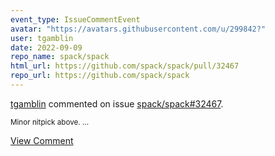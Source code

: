 ```yaml
---
event_type: IssueCommentEvent
avatar: "https://avatars.githubusercontent.com/u/299842?"
user: tgamblin
date: 2022-09-09
repo_name: spack/spack
html_url: https://github.com/spack/spack/pull/32467
repo_url: https://github.com/spack/spack
---
```


<a href='https://github.com/tgamblin' target='_blank'>tgamblin</a> commented on issue <a href='https://github.com/spack/spack/pull/32467' target='_blank'>spack/spack#32467</a>.

<small>Minor nitpick above....</small>

<a href='https://github.com/spack/spack/pull/32467' target='_blank'>View Comment</a>